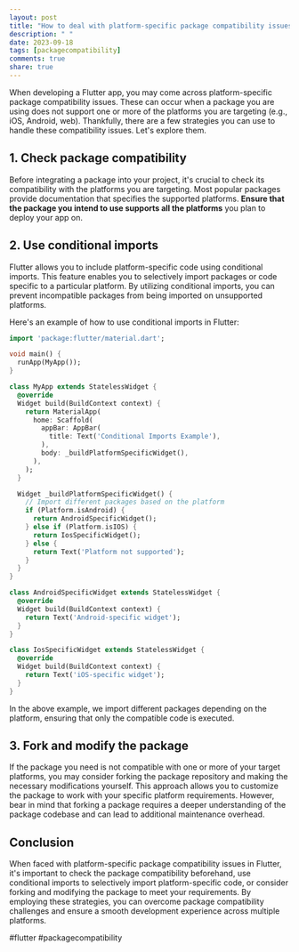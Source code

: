 ```yaml
---
layout: post
title: "How to deal with platform-specific package compatibility issues in Flutter."
description: " "
date: 2023-09-18
tags: [packagecompatibility]
comments: true
share: true
---
```


When developing a Flutter app, you may come across platform-specific package compatibility issues. These can occur when a package you are using does not support one or more of the platforms you are targeting (e.g., iOS, Android, web). Thankfully, there are a few strategies you can use to handle these compatibility issues. Let's explore them.

## 1. Check package compatibility

Before integrating a package into your project, it's crucial to check its compatibility with the platforms you are targeting. Most popular packages provide documentation that specifies the supported platforms. **Ensure that the package you intend to use supports all the platforms** you plan to deploy your app on.

## 2. Use conditional imports

Flutter allows you to include platform-specific code using conditional imports. This feature enables you to selectively import packages or code specific to a particular platform. By utilizing conditional imports, you can prevent incompatible packages from being imported on unsupported platforms.

Here's an example of how to use conditional imports in Flutter:

```dart
import 'package:flutter/material.dart';

void main() {
  runApp(MyApp());
}

class MyApp extends StatelessWidget {
  @override
  Widget build(BuildContext context) {
    return MaterialApp(
      home: Scaffold(
        appBar: AppBar(
          title: Text('Conditional Imports Example'),
        ),
        body: _buildPlatformSpecificWidget(),
      ),
    );
  }

  Widget _buildPlatformSpecificWidget() {
    // Import different packages based on the platform
    if (Platform.isAndroid) {
      return AndroidSpecificWidget();
    } else if (Platform.isIOS) {
      return IosSpecificWidget();
    } else {
      return Text('Platform not supported');
    }
  }
}

class AndroidSpecificWidget extends StatelessWidget {
  @override
  Widget build(BuildContext context) {
    return Text('Android-specific widget');
  }
}

class IosSpecificWidget extends StatelessWidget {
  @override
  Widget build(BuildContext context) {
    return Text('iOS-specific widget');
  }
}
```

In the above example, we import different packages depending on the platform, ensuring that only the compatible code is executed.

## 3. Fork and modify the package

If the package you need is not compatible with one or more of your target platforms, you may consider forking the package repository and making the necessary modifications yourself. This approach allows you to customize the package to work with your specific platform requirements. However, bear in mind that forking a package requires a deeper understanding of the package codebase and can lead to additional maintenance overhead.

## Conclusion

When faced with platform-specific package compatibility issues in Flutter, it's important to check the package compatibility beforehand, use conditional imports to selectively import platform-specific code, or consider forking and modifying the package to meet your requirements. By employing these strategies, you can overcome package compatibility challenges and ensure a smooth development experience across multiple platforms.

#flutter #packagecompatibility